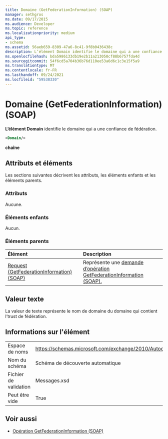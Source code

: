 ```yaml
---
title: Domaine (GetFederationInformation) (SOAP)
manager: sethgros
ms.date: 09/17/2015
ms.audience: Developer
ms.topic: reference
ms.localizationpriority: medium
api_type:
- schema
ms.assetid: 56aeb659-8309-47a6-8c41-9f8b0436438c
description: L’élément Domain identifie le domaine qui a une confiance de fédération.
ms.openlocfilehash: bda5986133db19e2b11a213050cf88b6757fda4d
ms.sourcegitcommit: 54f6cd5a704b36b76d110ee53a6d6c1c3e15f5a9
ms.translationtype: MT
ms.contentlocale: fr-FR
ms.lasthandoff: 09/24/2021
ms.locfileid: "59538330"
---
```

# <a name="domain-getfederationinformation-soap"></a>Domaine (GetFederationInformation) (SOAP)

**L’élément Domain** identifie le domaine qui a une confiance de fédération. 
  
```XML
<Domain/>
```

 **chaîne**
## <a name="attributes-and-elements"></a>Attributs et éléments

Les sections suivantes décrivent les attributs, les éléments enfants et les éléments parents.
  
### <a name="attributes"></a>Attributs

Aucune.
  
### <a name="child-elements"></a>Éléments enfants

Aucun.
  
### <a name="parent-elements"></a>Éléments parents

|**Élément**|**Description**|
|:-----|:-----|
|[Request (GetFederationInformation) (SOAP)](request-getfederationinformationsoap.md) <br/> |Représente une [demande d’opération GetFederationInformation (SOAP).](getfederationinformation-operation-soap.md)  <br/> |
   
## <a name="text-value"></a>Valeur texte

La valeur de texte représente le nom de domaine du domaine qui contient l’trust de fédération.
  
## <a name="element-information"></a>Informations sur l'élément

|||
|:-----|:-----|
|Espace de noms  <br/> |https://schemas.microsoft.com/exchange/2010/Autodiscover  <br/> |
|Nom du schéma  <br/> |Schéma de découverte automatique  <br/> |
|Fichier de validation  <br/> |Messages.xsd  <br/> |
|Peut être vide  <br/> |True  <br/> |
   
## <a name="see-also"></a>Voir aussi

- [Opération GetFederationInformation (SOAP)](getfederationinformation-operation-soap.md)

